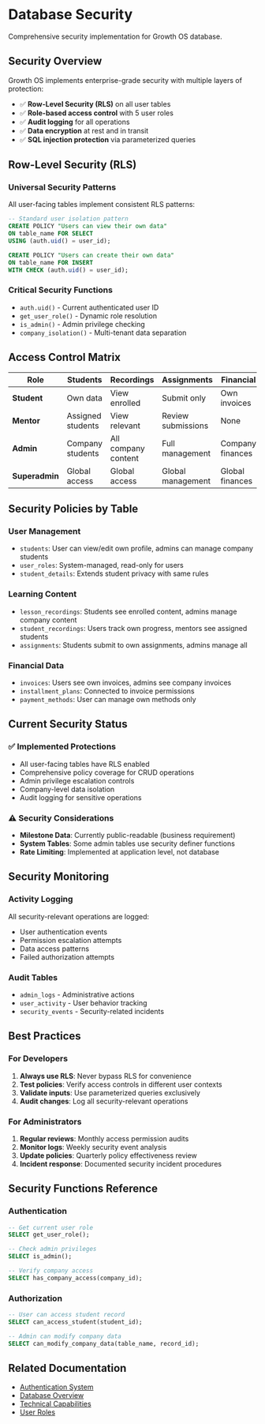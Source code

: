 # Database Security

Comprehensive security implementation for Growth OS database.

## Security Overview

Growth OS implements enterprise-grade security with multiple layers of protection:

- ✅ **Row-Level Security (RLS)** on all user tables
- ✅ **Role-based access control** with 5 user roles
- ✅ **Audit logging** for all operations
- ✅ **Data encryption** at rest and in transit
- ✅ **SQL injection protection** via parameterized queries

## Row-Level Security (RLS)

### Universal Security Patterns

All user-facing tables implement consistent RLS patterns:

```sql
-- Standard user isolation pattern
CREATE POLICY "Users can view their own data" 
ON table_name FOR SELECT 
USING (auth.uid() = user_id);

CREATE POLICY "Users can create their own data" 
ON table_name FOR INSERT 
WITH CHECK (auth.uid() = user_id);
```

### Critical Security Functions

- `auth.uid()` - Current authenticated user ID
- `get_user_role()` - Dynamic role resolution
- `is_admin()` - Admin privilege checking
- `company_isolation()` - Multi-tenant data separation

## Access Control Matrix

| Role | Students | Recordings | Assignments | Financial | Admin |
|------|----------|------------|-------------|-----------|-------|
| **Student** | Own data | View enrolled | Submit only | Own invoices | None |
| **Mentor** | Assigned students | View relevant | Review submissions | None | None |
| **Admin** | Company students | All company content | Full management | Company finances | Company settings |
| **Superadmin** | Global access | Global access | Global management | Global finances | System config |

## Security Policies by Table

### User Management
- `students`: User can view/edit own profile, admins can manage company students
- `user_roles`: System-managed, read-only for users
- `student_details`: Extends student privacy with same rules

### Learning Content
- `lesson_recordings`: Students see enrolled content, admins manage company content
- `student_recordings`: Users track own progress, mentors see assigned students
- `assignments`: Students submit to own assignments, admins manage all

### Financial Data
- `invoices`: Users see own invoices, admins see company invoices
- `installment_plans`: Connected to invoice permissions
- `payment_methods`: User can manage own methods only

## Current Security Status

### ✅ Implemented Protections
- All user-facing tables have RLS enabled
- Comprehensive policy coverage for CRUD operations
- Admin privilege escalation controls
- Company-level data isolation
- Audit logging for sensitive operations

### ⚠️ Security Considerations
- **Milestone Data**: Currently public-readable (business requirement)
- **System Tables**: Some admin tables use security definer functions
- **Rate Limiting**: Implemented at application level, not database

## Security Monitoring

### Activity Logging
All security-relevant operations are logged:
- User authentication events
- Permission escalation attempts
- Data access patterns
- Failed authorization attempts

### Audit Tables
- `admin_logs` - Administrative actions
- `user_activity` - User behavior tracking
- `security_events` - Security-related incidents

## Best Practices

### For Developers
1. **Always use RLS**: Never bypass RLS for convenience
2. **Test policies**: Verify access controls in different user contexts
3. **Validate inputs**: Use parameterized queries exclusively
4. **Audit changes**: Log all security-relevant operations

### For Administrators
1. **Regular reviews**: Monthly access permission audits
2. **Monitor logs**: Weekly security event analysis
3. **Update policies**: Quarterly policy effectiveness review
4. **Incident response**: Documented security incident procedures

## Security Functions Reference

### Authentication
```sql
-- Get current user role
SELECT get_user_role();

-- Check admin privileges
SELECT is_admin();

-- Verify company access
SELECT has_company_access(company_id);
```

### Authorization
```sql
-- User can access student record
SELECT can_access_student(student_id);

-- Admin can modify company data
SELECT can_modify_company_data(table_name, record_id);
```

## Related Documentation

- [Authentication System](./features/authentication-system.md)
- [Database Overview](./database-overview.md)
- [Technical Capabilities](./technical-capabilities.md)
- [User Roles](./roles/)